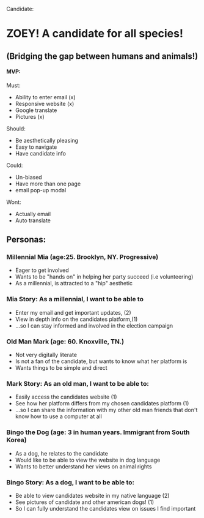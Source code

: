 Candidate: 
# ZOEY! A candidate for all species! 
## (Bridging the gap between humans and animals!)

#### MVP:

Must:
- Ability to enter email (x)
- Responsive website (x)
- Google translate
- Pictures (x)

Should:
- Be aesthetically pleasing
- Easy to navigate
- Have candidate info

Could: 
- Un-biased
- Have more than one page
- email pop-up modal

Wont:
- Actually email 
- Auto translate





## Personas: 
### Millennial Mia (age:25. Brooklyn, NY. Progressive)
- Eager to get involved
- Wants to be "hands on" in helping her party succeed (i.e volunteering)
- As a millennial, is attracted to a "hip" aesthetic

### Mia Story: As a millennial, I want to be able to 
- Enter my email and get important updates, (2)
- View in depth info on the candidates platform,(1)
- ...so I can stay informed and involved in the election campaign


### Old Man Mark (age: 60. Knoxville, TN.)
- Not very digitally literate
- Is not a fan of the candidate, but wants to know what her platform is
- Wants things to be simple and direct

### Mark Story: As an old man, I want to be able to:
- Easily access the candidates website (1)
- See how her platform differs from my chosen candidates platform (1)
- ...so I can share the information with my other old man friends that don't know how to use a computer at all

### Bingo the Dog (age: 3 in human years. Immigrant from South Korea)
- As a dog, he relates to the candidate
- Would like to be able to view the website in dog language
- Wants to better understand her views on animal rights
    

### Bingo Story: As a dog, I want to be able to:
- Be able to view candidates website in my native language (2)
- See pictures of candidate and other american dogs! (1)
- So I can fully understand the candidates view on issues I find important



